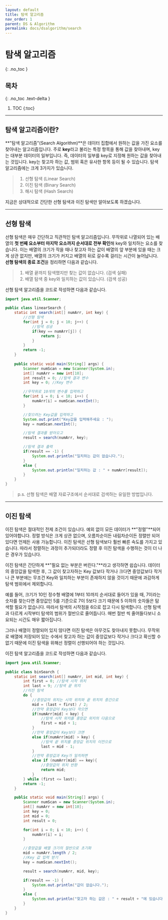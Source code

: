 ```yaml
---
layout: default
title: 탐색 알고리즘
nav_order: 1
parent: DS & Algorithm
permalink: docs/dsalgorithm/search
---
```


# 탐색 알고리즘
{: .no_toc }

## 목차
{: .no_toc .text-delta }

1. TOC
{:toc}

---

## 탐색 알고리즘이란?
**"탐색 알고리즘"(Search Algorithm)**은 데이터 집합에서 원하는 값을 가진 요소를 찾아내는 알고리즘입니다. 주로 **key**라고 불리는 특정 항목을 통해 값을 찾아내며, key는 대부분 데이터의 일부입니다. 즉, 데이터의 일부를 key로 지정해 원하는 값을 찾아내는 것입니다. key는 찾고자 하는 값, 범위 혹은 유사한 항목 등이 될 수 있습니다. 탐색 알고리즘에는 크게 3가지가 있습니다.

>1. 선형 탐색 (Linear Search)
>2. 이진 탐색 (Binary Search)
>3. 해시 탐색 (Hash Search)

지금은 상대적으로 간단한 선형 탐색과 이진 탐색만 알아보도록 하겠습니다.

---

## 선형 탐색

선형 탐색은 매우 간단하고 직관적인 탐색 알고리즘입니다. 무작위로 나열되어 있는 배열의 **첫 번째 요소부터 마지막 요소까지 순서대로 전부 확인**해 key와 일치하는 요소를 찾습니다. 이는 배열의 크기가 작을 때나 찾고자 하는 값이 배열의 앞 부분에 있을 때는 크게 상관 없지만, 배열의 크기가 커지고 배열의 뒤로 갈수록 걸리는 시간이 늘어납니다. **선형 탐색의 종료 조건**을 정리하면 다음과 같습니다.

>1. 배열 끝까지 탐색했지만 찾는 값이 없습니다. (검색 실패)
>2. 배열 탐색 중 key와 일치하는 값이 있습니다. (검색 성공)

선형 탐색 알고리즘을 코드로 작성하면 다음과 같습니다.

```java
import java.util.Scanner;

public class linearSearch {
    static int search(int[] numArr, int key) {
        //선형 탐색
        for(int j = 0; j < 10; j++) {
            //탐색 성공
            if(key == numArr[j]) {
                return j;
            }
        }
        return -1;
    }
    
    public static void main(String[] args) {
        Scanner numScan = new Scanner(System.in);
        int[] numArr = new int[10];
        int result = 0; //탐색 결과 변수
        int key = 0; //Key 변수

        //무작위로 10개의 변수를 입력하고
        for(int i = 0; i < 10; i++) {
            numArr[i] = numScan.nextInt();
        }

        //찾으려는 Key값을 입력하고
        System.out.print("Key값을 입력해주세요 : ");
        key = numScan.nextInt();

        //탐색 결과를 받아오고
        result = search(numArr, key);

        //탐색 결과 출력
        if(result == -1) {
            System.out.println("일치하는 값이 없습니다.");
        }
        else {
            System.out.println("일치하는 값 : " + numArr[result]);
        }
    }
}
```

>p.s. 선형 탐색은 배열 자료구조에서 순서대로 검색하는 유일한 방법입니다.

---

## 이진 탐색

이진 탐색은 절대적인 전제 조건이 있습니다. 예외 없이 모든 데이터가 **"정렬"**되어 있어야합니다. 정렬 방식은 크게 상관 없으며, 오름차순이든 내림차순이든 정렬만 되어 있다면 언제든 사용 가능합니다. 이진 탐색은 선형 탐색보다 훨씬 빠른 속도를 가지고 있습니다. 따라서 정렬하는 과정이 추가되더라도 정렬 후 이진 탐색을 수행하는 것이 더 나은 경우가 있습니다.

이진 탐색은 간단하게 **"필요 없는 부분은 버린다."**라고 생각하면 쉽습니다. 데이터의 중앙값을 탐색한 후, 그 값이 찾고자하는 Key 값보다 작거나 크다면 중앙값보다 작거나 큰 부분에는 무조건 Key와 일치하는 부분이 존재하지 않을 것이기 때문에 과감하게 탐색 범위에서 제외합니다.

예를 들어, 크기가 10인 정수형 배열에 1부터 10까지 순서대로 들어가 있을 때, 7이라는 숫자를 찾는다면 중앙값인 5를 기준으로 7이 5보다 크기 때문에 5 이하의 숫자들은 탐색할 필요가 없습니다. 따라서 탐색의 시작점을 6으로 잡고 다시 탐색합니다. 선형 탐색과 다르게 시작부터 탐색의 범위가 절반으로 줄어듭니다. 매번 절반 씩 줄어들다보니 소요되는 시간도 매우 짧아집니다.

그러나 배열이 정렬되어 있지 않다면 이진 탐색은 아무것도 찾아내지 못합니다. 무작위로 배열에 저장되어 있는 수에서 찾고자 하는 값이 중앙값보다 작거나 크다고 확신할 수 없기 때문에 이진 탐색을 위해선 정렬이 선행되어야 하는 것입니다.

이진 탐색 알고리즘을 코드로 작성하면 다음과 같습니다.

```java
import java.util.Scanner;

public class binSearch {
    static int search(int[] numArr, int mid, int key) {
        int first = 0; //탐색 시작 위치
        int last = 9; //탐색 끝 위치
        //이진 탐색
        do {
            //중앙값의 위치는 시작 위치와 끝 위치의 중간으로
            mid = (last + first) / 2;
            //만약 중앙값이 Key보다 작으면
            if(numArr[mid] < key) {
                //탐색 시작 위치를 중앙값 위치의 다음으로
                first = mid + 1;
            }
            //만약 중앙값이 Key보다 크면
            else if(numArr[mid] > key) {
                //탐색 끝 위치를 중앙값 위치의 이전으로
                last = mid - 1;
            }
            //만약 중앙값과 Key가 일치하면
            else if (numArr[mid] == key){
                //중앙값의 위치 반환
                return mid;
            }
        } while (first <= last);
        return -1;
    }

    public static void main(String[] args) {
        Scanner numScan = new Scanner(System.in);
        int[] numArr = new int[10];
        int key = 0;
        int mid = 0;
        int result = 0;

        for(int i = 0; i < 10; i++) {
            numArr[i] = i;
        }

        //중앙값을 배열 크기의 절반으로 초기화
        mid = numArr.length / 2;
        //Key 값 입력 받기
        key = numScan.nextInt();

        result = search(numArr, mid, key);

        if(result == -1) {
            System.out.println("값이 없습니다.");
        }
        else {
            System.out.println("찾고자 하는 값은 : " + result + "에 있습니다.");
        }
    }
}
```
